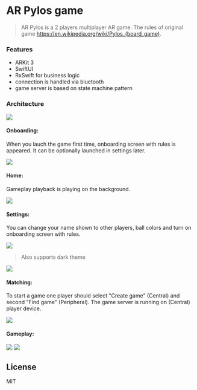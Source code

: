 # AR Pylos game

> AR Pylos is a 2 players multiplayer AR game. The rules of original game https://en.wikipedia.org/wiki/Pylos_(board_game).

### Features
  
  - ARKit 3
  - SwiftUI 
  - RxSwift for business logic 
  - connection  is handled via bluetooth
  - game server is based on state machine pattern
  
### Architecture

![](Resources/arch.png)

#### Onboarding:
When you lauch the game first time, onboarding screen with rules is appeared. It can be optionally launched in settings later.

![](Resources/welcome.png)

#### Home:
Gameplay playback is playing on the background. 

![](Resources/home.png)

#### Settings:
You can change your name shown to other players, ball colors and turn on onboarding screen with rules.

![](Resources/settings.PNG)

> Also supports dark theme

![](Resources/settings_dark.PNG)

#### Matching:
To start a game one player should select "Create game" (Central) and second "Find game" (Peripheral). The game server is running on (Central) player device.

![](Resources/matching.gif)

#### Gameplay: 

![](Resources/gameplay.gif)
![](Resources/gameplay_white.gif)

License
----

MIT

